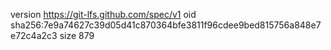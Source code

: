 version https://git-lfs.github.com/spec/v1
oid sha256:7e9a74627c39d05d41c870364bfe3811f96cdee9bed815756a848e7e72c4a2c3
size 879
